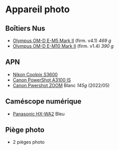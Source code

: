 # Appareil photo

## Boîtiers Nus

- [Olympus OM-D E-M5 Mark II](https://bit.ly/3peiHAH) (firm. v4.1) _469 g_
- [Olympus OM-D E-M10 Mark II](https://bit.ly/35aTXBv) (firm. v1.4) _390 g_

## APN

- [Nikon Coolpix S3600](https://bit.ly/36sErjI)
- [Canon PowerShot A3100 IS](https://bit.ly/2UfPp6H)
- [Canon Pwershot ZOOM](https://www.canon.fr/cameras/canon-powershot-zoom/) Blanc _145g_ (2022/05)

## Caméscope numérique

- [Panasonic HX-WA2](https://bit.ly/35aVlEd) Bleu

## Piège photo

- 2 pièges photo
